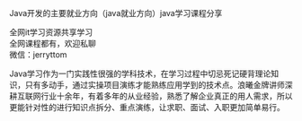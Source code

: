 Java开发的主要就业方向（java就业方向）java学习课程分享

全网it学习资源共享学习<br>全网课程都有，欢迎私聊<br>微信：jerryttom<br>

Java学习作为一门实践性很强的学科技术，在学习过程中切忌死记硬背理论知识，只有多动手，通过实操项目演练才能熟练应用学到的技术点。浪曦金牌讲师深耕互联网行业十余年，有着多年的从业经验，熟悉了解企业真正的用人需求，所以更能针对性的进行知识点拆分、重点演练，让求职、面试、入职更加简单易行。